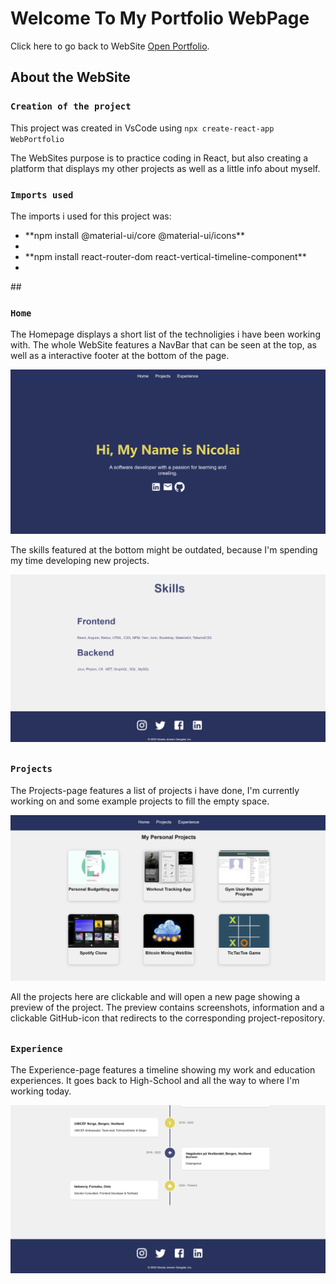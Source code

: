 # Welcome To My Portfolio WebPage

Click here to go back to WebSite [Open Portfolio](http://localhost:3000/).

## About the WebSite


### `Creation of the project`

This project was created in VsCode using `npx create-react-app WebPortfolio`

The WebSites purpose is to practice coding in React, but also creating a platform 
that displays my other projects as well as a little info about myself.

### `Imports used`

The imports i used for this project was:
<ul>
<li>**npm install @material-ui/core @material-ui/icons**<li>
<li>**npm install react-router-dom react-vertical-timeline-component**<li>
</ul>
##

### `Home`

The Homepage displays a short list of the technoligies i have been working with.
The whole WebSite features a NavBar that can be seen at the top,
as well as a interactive footer at the bottom of the page.

<img src="src/Assets/home1.png" title="Top of Home Page">

The skills featured at the bottom might be outdated, because I'm spending my time 
developing new projects.

<img src="src/Assets/home2.png" title="Bottom of Home Page">

##

### `Projects`

The Projects-page features a list of projects i have done, I'm currently working on 
and some example projects to fill the empty space.

<img src="src/Assets/projects.png" title="Project Page">

All the projects here are clickable and will open a new page showing a preview of the project. 
The preview contains screenshots, information and a clickable GitHub-icon 
that redirects to the corresponding project-repository.

##

### `Experience`

The Experience-page features a timeline showing my work and education experiences.
It goes back to High-School and all the way to where I'm working today.

<img src="src/Assets/experience.png" title="Experience Page">
